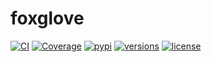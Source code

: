 # foxglove

[![CI](https://github.com/samuelcolvin/foxglove/workflows/CI/badge.svg?event=push)](https://github.com/samuelcolvin/foxglove/actions?query=event%3Apush+branch%3Amaster+workflow%3ACI)
[![Coverage](https://codecov.io/gh/samuelcolvin/foxglove/branch/master/graph/badge.svg)](https://codecov.io/gh/samuelcolvin/foxglove)
[![pypi](https://img.shields.io/pypi/v/foxglove-web.svg)](https://pypi.python.org/pypi/foxglove-web)
[![versions](https://img.shields.io/pypi/pyversions/foxglove-web.svg)](https://github.com/samuelcolvin/foxglove)
[![license](https://img.shields.io/github/license/samuelcolvin/foxglove.svg)](https://github.com/samuelcolvin/foxglove/blob/master/LICENSE)
